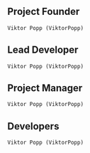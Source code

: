 ## Project Founder
    Viktor Popp (ViktorPopp)

## Lead Developer
    Viktor Popp (ViktorPopp)

## Project Manager
    Viktor Popp (ViktorPopp)

## Developers
    Viktor Popp (ViktorPopp)

